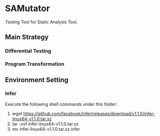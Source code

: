 <!--
 * @Description: 
 * @Author: Vanguard
 * @Date: 2021-10-14 09:25:07
-->
# SAMutator
Testing Tool for Static Analysis Tool. 

## Main Strategy

### Differential Testing

### Program Transformation

## Environment Setting

### Infer
Execute the following shell commands under this folder:
1. wget https://github.com/facebook/infer/releases/download/v1.1.0/infer-linux64-v1.1.0.tar.xz
2. tar -xvf infer-linux64-v1.1.0.tar.xz
3. mv infer-linux64-v1.1.0.tar.xz infer
